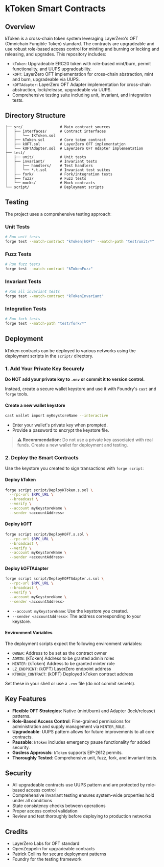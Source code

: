 # kToken Smart Contracts

## Overview

kToken is a cross-chain token system leveraging LayerZero's OFT (Omnichain Fungible Token) standard. The contracts are upgradeable and use robust role-based access control for minting and burning or locking and releasing, and upgrades. This repository includes:

- `kToken`: Upgradeable ERC20 token with role-based mint/burn, permit functionality, and UUPS upgradeability.
- `kOFT`: LayerZero OFT implementation for cross-chain abstraction, mint and burn, upgradeable via UUPS.
- `kOFTAdapter`: LayerZero OFT Adapter implementation for cross-chain abstraction, lock/release, upgradeable via UUPS.
- Comprehensive testing suite including unit, invariant, and integration tests.

## Directory Structure

```
├── src/                 # Main contract sources
│   ├── interfaces/      # Contract interfaces
│   │   └── IKToken.sol
│   ├── kToken.sol       # Core token contract
│   ├── kOFT.sol         # LayerZero OFT implementation
│   └── kOFTAdapter.sol  # LayerZero OFT Adapter implementation
├── test/
│   ├── unit/            # Unit tests
│   ├── invariant/       # Invariant tests
│   │   ├── handlers/    # Test handlers
│   │   └── *.t.sol      # Invariant test suites
│   ├── fork/            # Fork/integration tests
│   ├── fuzz/            # Fuzz tests
│   └── mocks/           # Mock contracts
└── script/              # Deployment scripts
```

## Testing

The project uses a comprehensive testing approach:

### Unit Tests
```sh
# Run unit tests
forge test --match-contract "kToken|kOFT" --match-path "test/unit/*"
```

### Fuzz Tests
```sh
# Run fuzz tests
forge test --match-contract "kTokenFuzz"
```

### Invariant Tests
```sh
# Run all invariant tests
forge test --match-contract "kTokenInvariant"
```

### Integration Tests
```sh
# Run fork tests
forge test --match-path "test/fork/*"
```

## Deployment

kToken contracts can be deployed to various networks using the deployment scripts in the `script/` directory.

### 1. Add Your Private Key Securely

**Do NOT add your private key to `.env` or commit it to version control.**

Instead, create a secure wallet keystore and use it with Foundry's `cast` and `forge` tools.

#### Create a new wallet keystore

```sh
cast wallet import myKeystoreName --interactive
```
- Enter your wallet's private key when prompted.
- Provide a password to encrypt the keystore file.

> ⚠️ **Recommendation:**
> Do not use a private key associated with real funds. Create a new wallet for deployment and testing.

### 2. Deploy the Smart Contracts

Use the keystore you created to sign transactions with `forge script`:

#### Deploy kToken

```sh
forge script script/DeployKToken.s.sol \
  --rpc-url $RPC_URL \
  --broadcast \
  --verify \
  --account myKeystoreName \
  --sender <accountAddress>
```

#### Deploy kOFT

```sh
forge script script/DeployKOFT.s.sol \
  --rpc-url $RPC_URL \
  --broadcast \
  --verify \
  --account myKeystoreName \
  --sender <accountAddress>
```

#### Deploy kOFTAdapter

```sh
forge script script/DeployKOFTAdapter.s.sol \
  --rpc-url $RPC_URL \
  --broadcast \
  --verify \
  --account myKeystoreName \
  --sender <accountAddress>
```

- `--account myKeystoreName`: Use the keystore you created.
- `--sender <accountAddress>`: The address corresponding to your keystore.

#### Environment Variables

The deployment scripts expect the following environment variables:
- `OWNER`: Address to be set as the contract owner
- `ADMIN`: (kToken) Address to be granted admin roles
- `MINTER`: (kToken) Address to be granted minter role
- `LZ_ENDPOINT`: (kOFT) LayerZero endpoint address
- `KTOKEN_CONTRACT`: (kOFT) Deployed kToken contract address

Set these in your shell or use a `.env` file (do not commit secrets).

## Key Features
- **Flexible OFT Strategies**: Native (mint/burn) and Adapter (lock/release) patterns.
- **Role-Based Access Control**: Fine-grained permissions for administration and supply management via `MINTER_ROLE`.
- **Upgradeable**: UUPS pattern allows for future improvements to all core contracts.
- **Pausable**: `kToken` includes emergency pause functionality for added security.
- **Gasless Approvals**: `kToken` supports EIP-2612 permits.
- **Thoroughly Tested**: Comprehensive unit, fuzz, fork, and invariant tests.

## Security

- All upgradeable contracts use UUPS pattern and are protected by role-based access control
- Comprehensive invariant testing ensures system-wide properties hold under all conditions
- State consistency checks between operations
- Proper access control validation
- Review and test thoroughly before deploying to production networks

## Credits

- LayerZero Labs for OFT standard
- OpenZeppelin for upgradeable contracts
- Patrick Collins for secure deployment patterns
- Foundry for the testing framework